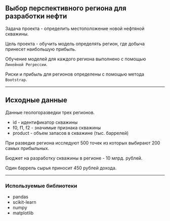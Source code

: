 ## Выбор перспективного региона для разработки нефти

Задача проекта - определить местоположение новой нефтяной скважины.

Цель проекта - обучить модель определять регион, где добыча принесет наибольшую прибыль.

Обучение моделей для каждого региона выполнено с помощью `Линейной Регрессии`. 

Риски и прибыль для регионов определены с помощью метода `Bootstrap`.

---
## Исходные данные

Данные геологоразведки трех регионов.

* id - идентификатор скважины
* f0, f1, f2 - значимые признака скважины
* product - объем запасов в скважине (тыс. баррелей)

При разведке региона исследуют 500 точек из которых выбирают 200 самых прибыльных.

Бюджет на разработку скважины в регионе - 10 млрд. рублей.

Один баррель сырья приносит 450 рублей дохода.

---
### Используемые библиотеки
- pandas
- scikit-learn
- numpy
- matplotlib
